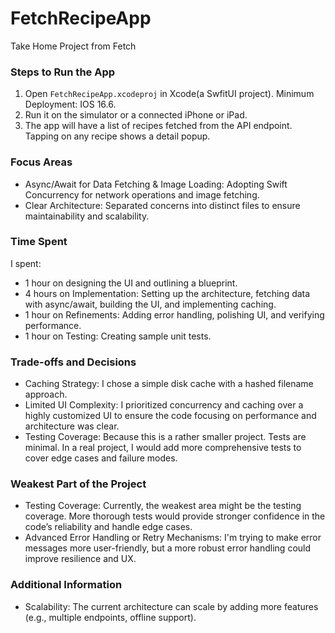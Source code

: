 # FetchRecipeApp
Take Home Project from Fetch

### Steps to Run the App
1. Open `FetchRecipeApp.xcodeproj` in Xcode(a SwfitUI project). Minimum Deployment: IOS 16.6.
2. Run it on the simulator or a connected iPhone or iPad.
3. The app will have a list of recipes fetched from the API endpoint. Tapping on any recipe shows a detail popup.

### Focus Areas
- Async/Await for Data Fetching & Image Loading: Adopting Swift Concurrency for network operations and image fetching. 
- Clear Architecture: Separated concerns into distinct files to ensure maintainability and scalability.

### Time Spent
I spent:
- 1 hour on designing the UI and outlining a blueprint.
- 4 hours on Implementation: Setting up the architecture, fetching data with async/await, building the UI, and implementing caching.
- 1 hour on Refinements: Adding error handling, polishing UI, and verifying performance.
- 1 hour on Testing: Creating sample unit tests.

### Trade-offs and Decisions
- Caching Strategy: I chose a simple disk cache with a hashed filename approach. 
- Limited UI Complexity: I prioritized concurrency and caching over a highly customized UI to ensure the code focusing on performance and architecture was clear.
- Testing Coverage: Because this is a rather smaller project. Tests are minimal. In a real project, I would add more comprehensive tests to cover edge cases and failure modes.

### Weakest Part of the Project
- Testing Coverage: Currently, the weakest area might be the testing coverage. More thorough tests would provide stronger confidence in the code’s reliability and handle edge cases.
- Advanced Error Handling or Retry Mechanisms: I'm trying to make error messages more user-friendly, but a more robust error handling could improve resilience and UX.

### Additional Information
- Scalability: The current architecture can scale by adding more features (e.g., multiple endpoints, offline support).
